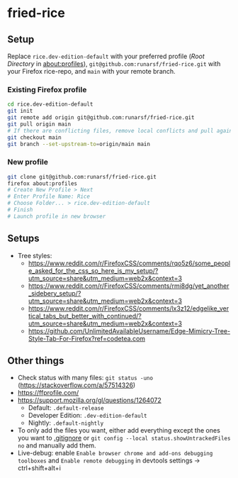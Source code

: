 # fried-rice

## Setup

Replace `rice.dev-edition-default` with your preferred profile (*Root Directory* in [about:profiles](about:profiles)), `git@github.com:runarsf/fried-rice.git` with your Firefox rice-repo, and `main` with your remote branch.

### Existing Firefox profile

```bash
cd rice.dev-edition-default
git init
git remote add origin git@github.com:runarsf/fried-rice.git
git pull origin main
# If there are conflicting files, remove local conflicts and pull again
git checkout main
git branch --set-upstream-to=origin/main main
```

### New profile

```bash
git clone git@github.com:runarsf/fried-rice.git
firefox about:profiles
# Create New Profile > Next
# Enter Profile Name: Rice
# Choose Folder... > rice.dev-edition-default
# Finish
# Launch profile in new browser
```

## Setups

- Tree styles:
  - https://www.reddit.com/r/FirefoxCSS/comments/rqo5z6/some_people_asked_for_the_css_so_here_is_my_setup/?utm_source=share&utm_medium=web2x&context=3
  - https://www.reddit.com/r/FirefoxCSS/comments/rmi8dg/yet_another_sidebery_setup/?utm_source=share&utm_medium=web2x&context=3
  - https://www.reddit.com/r/FirefoxCSS/comments/lx3z12/edgelike_vertical_tabs_but_better_with_continued/?utm_source=share&utm_medium=web2x&context=3
  - https://github.com/UnlimitedAvailableUsername/Edge-Mimicry-Tree-Style-Tab-For-Firefox?ref=codetea.com

## Other things

- Check status with many files: `git status -uno` (https://stackoverflow.com/a/57514326)
- https://ffprofile.com/
- https://support.mozilla.org/gl/questions/1264072
  - Default: `.default-release`
  - Developer Edition: `.dev-edition-default`
  - Nightly: `.default-nightly`
- To only add the files you want, either add everything except the ones you want to [.gitignore](https://github.com/runarsf/fried-rice/blob/main/.gitignore) or `git config --local status.showUntrackedFiles no` and manually add them.
- Live-debug: enable `Enable browser chrome and add-ons debugging toolboxes` and `Enable remote debugging` in devtools settings -> ctrl+shift+alt+i
